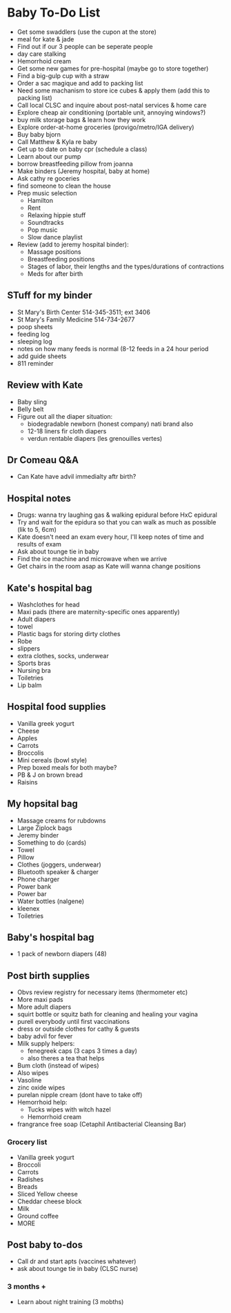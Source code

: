 # Baby To-Do List

- Get some swaddlers (use the cupon at the store)
- meal for kate & jade
- Find out if our 3 people can be seperate people
- day care stalking
- Hemorrhoid cream
- Get some new games for pre-hospital (maybe go to store together)
- Find a big-gulp cup with a straw
- Order a sac magique and add to packing list
- Need some machanism to store ice cubes & apply them (add this to packing list)
- Call local CLSC and inquire about post-natal services & home care
- Explore cheap air conditioning (portable unit, annoying windows?)
- buy milk storage bags & learn how they work
- Explore order-at-home groceries (provigo/metro/IGA delivery)
- Buy baby bjorn
- Call Matthew & Kyla re baby
- Get up to date on baby cpr (schedule a class)
- Learn about our pump
- borrow breastfeeding pillow from joanna
- Make binders (Jeremy hospital, baby at home)
- Ask cathy re goceries
- find someone to clean the house
- Prep music selection
  - Hamilton
  - Rent
  - Relaxing hippie stuff
  - Soundtracks
  - Pop music
  - Slow dance playlist
- Review (add to jeremy hospital binder):
  - Massage positions
  - Breastfeeding positions
  - Stages of labor, their lengths and the types/durations of contractions
  - Meds for after birth

## STuff for my binder

- St Mary's Birth Center 514-345-3511; ext 3406
- St Mary's Family Medicine 514-734-2677
- poop sheets
- feeding log
- sleeping log
- notes on how many feeds is normal (8-12 feeds in a 24 hour period
- add guide sheets
- 811 reminder

## Review with Kate

- Baby sling
- Belly belt
- Figure out all the diaper situation:
  - biodegradable newborn (honest company) nati brand also
  - 12-18 liners fir cloth diapers
  - verdun rentable diapers (les grenouilles vertes)

## Dr Comeau Q&A

- Can Kate have advil immedialty aftr birth?

## Hospital notes

- Drugs: wanna try laughing gas & walking epidural before HxC epidural
- Try and wait for the epidura so that you can walk as much as possible (lik to 5, 6cm)
- Kate doesn't need an exam every hour, I'll keep notes of time and results of exam
- Ask about tounge tie in baby
- Find the ice machine and microwave when we arrive
- Get chairs in the room asap as Kate will wanna change positions

## Kate's hospital bag

- Washclothes for head
- Maxi pads (there are maternity-specific ones apparently)
- Adult diapers
- towel
- Plastic bags for storing dirty clothes
- Robe
- slippers
- extra clothes, socks, underwear
- Sports bras
- Nursing bra
- Toiletries
- Lip balm

## Hospital food supplies

- Vanilla greek yogurt
- Cheese
- Apples
- Carrots
- Broccolis
- Mini cereals (bowl style)
- Prep boxed meals for both maybe?
- PB & J on brown bread
- Raisins

## My hopsital bag

- Massage creams for rubdowns
- Large Ziplock bags
- Jeremy binder
- Something to do (cards)
- Towel
- Pillow
- Clothes (joggers, underwear)
- Bluetooth speaker & charger
- Phone charger
- Power bank
- Power bar
- Water bottles (nalgene)
- kleenex
- Toiletries

## Baby's hospital bag

- 1 pack of newborn diapers (48)

## Post birth supplies

- Obvs review registry for necessary items (thermometer etc)
- More maxi pads
- More adult diapers
- squirt bottle or squitz bath for cleaning and healing your vagina
- purell everybody until first vaccinations
- dress or outside clothes for cathy & guests
- baby advil for fever
- Milk supply helpers:
  - fenegreek caps (3 caps 3 times a day)
  - also theres a tea that helps
- Bum cloth (instead of wipes)
- Also wipes
- Vasoline
- zinc oxide wipes
- purelan nipple cream (dont have to take off)
- Hemorrhoid help:
  - Tucks wipes with witch hazel
  - Hemorrhoid cream
- frangrance free soap (Cetaphil Antibacterial Cleansing Bar)

### Grocery list

- Vanilla greek yogurt
- Broccoli
- Carrots
- Radishes
- Breads
- Sliced Yellow cheese
- Cheddar cheese block
- Milk
- Ground coffee
- MORE

## Post baby to-dos

- Call dr and start apts (vaccines whatever)
- ask about tounge tie in baby (CLSC nurse)

### 3 months +

- Learn about night training (3 mobths)
